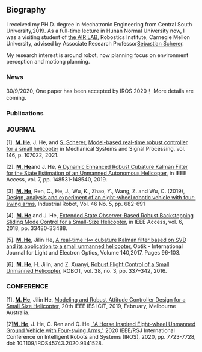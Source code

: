 ## Biography

 I received my PH.D. degree in Mechatronic Engineering from Central South University,2019. As a full-time lecture in Hunan Normal University now, I was a visiting student of [the AIR LAB](https://theairlab.org/), Robostics Institute, Carnegie Mellon University, advised by Associate Research Professor[Sebastian Scherer](https://scholar.google.com.hk/citations?user=gxoPfIYAAAAJ&hl=en).

 My research interest is around robot, now planning focus on environment perception and motiong planning.   



### News
30/9/2020, One paper has been accepted by IROS 2020！ More details are coming.


### Publications
### JOURNAL

[1].	[**M. He**](https://scholar.google.com.hk/citations?user=iYU24jUAAAAJ&hl=en), J. He, and [S. Scherer](https://scholar.google.com.hk/citations?user=gxoPfIYAAAAJ&hl=en), [Model-based real-time robust controller for a small helicopter](https://www.sciencedirect.com/science/article/pii/S0888327020304088) in Mechanical Systems and Signal Processing, vol. 146, p. 107022, 2021.

[2].	[**M. He**](https://scholar.google.com.hk/citations?user=iYU24jUAAAAJ&hl=en)and J. He, [A Dynamic Enhanced Robust Cubature Kalman Filter for the State Estimation of an Unmanned Autonomous Helicopter](https://ieeexplore.ieee.org/abstract/document/8864061), in IEEE Access, vol. 7, pp. 148531-148540, 2019.

[3].	[**M. He**](https://scholar.google.com.hk/citations?user=iYU24jUAAAAJ&hl=en), Ren, C., He, J., Wu, K., Zhao, Y., Wang, Z. and Wu, C. (2019), [Design, analysis and experiment of an eight-wheel robotic vehicle with four-swing arms](https://www.emerald.com/insight/content/doi/10.1108/IR-12-2018-0260/full/html), Industrial Robot, Vol. 46 No. 5, pp. 682-691  

[4].	[**M. He**](https://scholar.google.com.hk/citations?user=iYU24jUAAAAJ&hl=en) and J. He, [Extended State Observer-Based Robust Backstepping Sliding Mode Control for a Small-Size Helicopter](https://ieeexplore.ieee.org/abstract/document/8389215), in IEEE Access, vol. 6, 2018, pp. 33480-33488. 

[5].	[**M. He**](https://scholar.google.com.hk/citations?user=iYU24jUAAAAJ&hl=en), Jilin He, [A real-time H∞ cubature Kalman filter based on SVD and its application to a small unmanned helicopter](https://www.sciencedirect.com/science/article/abs/pii/S0030402617304102), Optik - International Journal for Light and Electron Optics, Volume 140,2017, Pages 96-103.

[6].  [**M. He**](https://scholar.google.com.hk/citations?user=iYU24jUAAAAJ&hl=en), H. Jilin, and Z. Xuanyi, [Robust Flight Control of a Small Unmanned Helicopter](http://en.cnki.com.cn/Article_en/CJFDTotal-JQRR201603010.htm), ROBOT, vol. 38, no. 3, pp. 337–342, 2016.  



### CONFERENCE

[1].	[**M. He**](https://scholar.google.com.hk/citations?user=iYU24jUAAAAJ&hl=en), Jilin He, [Modeling and Robust Attitude Controller Design for a Small Size Helicopter](https://scholar.google.com.hk/citations?user=iYU24jUAAAAJ&hl=en), 20th IEEE IES ICIT, 2019, February, Melbourne Australia. 

[2][**M. He**](https://ieeexplore.ieee.org/document/9341528), J. He, C. Ren and Q. He,[ "A Horse Inspired Eight-wheel Unmanned Ground Vehicle with Four-swing Arms,"](https://ieeexplore.ieee.org/document/9341528) 2020 IEEE/RSJ International Conference on Intelligent Robots and Systems (IROS), 2020, pp. 7723-7728, doi: 10.1109/IROS45743.2020.9341528.

